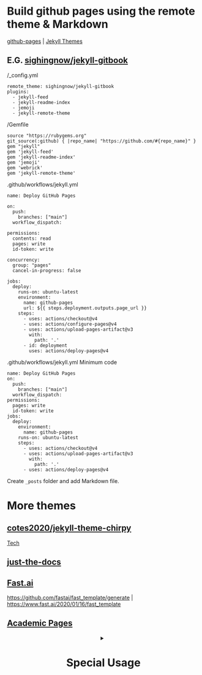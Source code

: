 # Build github pages using the remote theme & Markdown
[github-pages](https://github.com/skills/github-pages) |
[Jekyll Themes](http://jekyllthemes.org)

## E.G. [sighingnow/jekyll-gitbook](https://github.com/sighingnow/jekyll-gitbook)
/_config.yml
```
remote_theme: sighingnow/jekyll-gitbook
plugins:
  - jekyll-feed
  - jekyll-readme-index
  - jemoji
  - jekyll-remote-theme
```
/Gemfile
```
source "https://rubygems.org"
git_source(:github) { |repo_name| "https://github.com/#{repo_name}" }
gem "jekyll"
gem 'jekyll-feed'
gem 'jekyll-readme-index'
gem 'jemoji'
gem 'webrick'
gem 'jekyll-remote-theme'
```
.github/workflows/jekyll.yml
```
name: Deploy GitHub Pages

on:
  push:
    branches: ["main"]
  workflow_dispatch:

permissions:
  contents: read
  pages: write
  id-token: write

concurrency:
  group: "pages"
  cancel-in-progress: false

jobs:
  deploy:
    runs-on: ubuntu-latest
    environment:
      name: github-pages
      url: ${{ steps.deployment.outputs.page_url }}
    steps:
      - uses: actions/checkout@v4
      - uses: actions/configure-pages@v4
      - uses: actions/upload-pages-artifact@v3
        with:
          path: '.'
      - id: deployment
        uses: actions/deploy-pages@v4
```
.github/workflows/jekyll.yml Minimum code
```
name: Deploy GitHub Pages
on:
  push:
    branches: ["main"]
  workflow_dispatch:
permissions:
  pages: write
  id-token: write
jobs:
  deploy:
    environment:
      name: github-pages
    runs-on: ubuntu-latest
    steps:
      - uses: actions/checkout@v4
      - uses: actions/upload-pages-artifact@v3
        with:
          path: '.'
      - uses: actions/deploy-pages@v4
```
Create `_posts` folder and add Markdown file.

# More themes
## [cotes2020/jekyll-theme-chirpy](https://github.com/cotes2020/jekyll-theme-chirpy)
[Tech](https://zhang-nianqiang.github.io/posts/Deploy-Jekyll-on-GitHub-Pages-using-Chirpy-Theme/)


## [just-the-docs](https://github.com/just-the-docs/just-the-docs)

## [Fast.ai](https://github.com/fastai/fastpages)
https://github.com/fastai/fast_template/generate |
https://www.fast.ai/2020/01/16/fast_template

## [Academic Pages](https://github.com/academicpages/academicpages.github.io)


<div align='center'><details><summary>

# Special Usage
</summary>

# Merge table
<table border="0">
   <tr>
      <td rowspan="2">KVM</td>
      <td>Container & Services</td>
   </tr>
   <tr>
      <td align="center" >OpenStack</td>
   </tr>
   <tr>
      <td>PRoot</td>
      <td align="center" >LXC</td>
   </tr>
   <tr>
      <td align="center" colspan="2">Hardware</td>
   </tr>
</table>

# Mermaid flowcharts
```mermaid
graph TD;
    A-->B;
    A-->C;
    B-->D;
    C-->D;
```
<br></details></div>